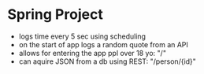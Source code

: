 # Spring Project  
* logs time every 5 sec using scheduling
* on the start of app logs a random quote from an API
* allows for entering the app ppl over 18 yo: "/"
* can aquire JSON from a db  using REST: "/person/{id}"